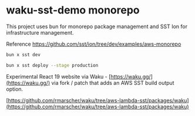 # waku-sst-demo monorepo

This project uses bun for monorepo package management and SST Ion for infrastructure management.

Reference https://github.com/sst/ion/tree/dev/examples/aws-monorepo

```sh
bun x sst dev
```

```sh
bun x sst deploy --stage production
```

Experimental React 19 website via Waku - [https://waku.gg/](https://waku.gg/)
via fork / patch that adds an AWS SST build output option.

[https://github.com/rmarscher/waku/tree/aws-lambda-sst/packages/waku](https://github.com/rmarscher/waku/tree/aws-lambda-sst/packages/waku)
